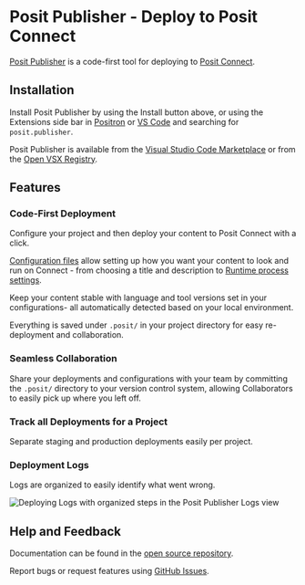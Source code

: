 # Posit Publisher - Deploy to Posit Connect

[Posit Publisher](https://github.com/posit-dev/publisher) is a code-first tool
for deploying to
[Posit Connect](https://posit.co/products/enterprise/connect/).

## Installation

Install Posit Publisher by using the Install button above, or using the
Extensions side bar in [Positron](https://github.com/posit-dev/positron) or
[VS Code](https://code.visualstudio.com/) and searching for `posit.publisher`.

Posit Publisher is available from the
[Visual Studio Code Marketplace](https://marketplace.visualstudio.com/items?itemName=Posit.publisher)
or from the [Open VSX Registry](https://open-vsx.org/extension/posit/publisher).

## Features

### Code-First Deployment

Configure your project and then deploy your content to Posit Connect with a
click.

[Configuration files](https://github.com/posit-dev/publisher/blob/main/docs/configuration.md)
allow setting up how you want your content to look and run on Connect - from
choosing a title and description to
[Runtime process settings](https://docs.posit.co/connect/user/content-settings/#content-runtime).

Keep your content stable with language and tool versions set in your
configurations- all automatically detected based on your local environment.

Everything is saved under `.posit/` in your project directory for easy
re-deployment and collaboration.

### Seamless Collaboration

Share your deployments and configurations with your team by committing the
`.posit/` directory to your version control system, allowing Collaborators to
easily pick up where you left off.

### Track all Deployments for a Project

Separate staging and production deployments easily per project.

### Deployment Logs

Logs are organized to easily identify what went wrong.

<img
  src="https://camo.githubusercontent.com/a74aa7b8bc2d2a67508b51764757b4692dea2bb451a8f5f8e876d00e4125a09e/68747470733a2f2f63646e2e706f7369742e636f2f7075626c69736865722f6173736574732f696d672f6465706c6f796d656e742d6c6f67732d76696577322e706e67"
  alt="Deploying Logs with organized steps in the Posit Publisher Logs view"
/>

## Help and Feedback

Documentation can be found in the
[open source repository](https://github.com/posit-dev/publisher/blob/main/docs/index.md).

Report bugs or request features using
[GitHub Issues](https://github.com/posit-dev/publisher/issues).
